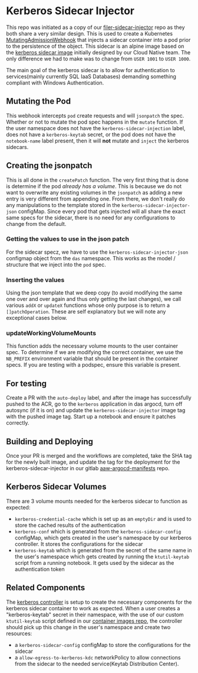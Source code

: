 # Kerberos Sidecar Injector

This repo was initiated as a copy of our [filer-sidecar-injector](https://github.com/StatCan/filer-sidecar-injector) repo as they both share a very similar design. 
This is used to create a Kubernetes [MutatingAdmissionWebhook](https://kubernetes.io/docs/admin/admission-controllers/#mutatingadmissionwebhook-beta-in-19) that injects a sidecar container into a pod prior to the persistence of the object. This sidecar is an alpine image based on the [kerberos sidecar image](https://gitlab.k8s.cloud.statcan.ca/cloudnative/docker/kerberos-sidecar) initially designed by our Cloud Native team. The only difference we had to make was to change from `USER 1001` to `USER 1000`.

The main goal of the kerberos sidecar is to allow for authentication to services(mainly currently SQL IaaS Databases) demanding something compliant with Windows Authentication.

## Mutating the Pod
This webhook intercepts `pod` create requests and will `jsonpatch` the spec. Whether or not to mutate the pod spec happens in the `mutate` function. If the user namespace does not have the `kerberos-sidecar-injection` label, does not have a `kerberos-keytab` secret, or the pod does not have the `notebook-name` label present, then it will **not** mutate and `inject` the kerberos sidecars.

## Creating the jsonpatch
This is all done in the `createPatch` function. The very first thing that is done is determine if the pod _already has a volume_. This is because we do not want to overwrite any existing volumes in the `jsonpatch` as adding a new entry is very different from appending one.
From there, we don't really do any manipulations to the template stored in the `kerberos-sidecar-injector-json` configMap. Since every pod that gets injected will all share the exact same specs for the sidecar, there is no need for any configurations to change from the default.

### Getting the values to use in the json patch
For the sidecar specz, we have to use the `kerberos-sidecar-injector-json` configmap object from the `das` namespace. This works as the model / structure that we inject into the `pod` spec. 

### Inserting the values
Using the json template that we deep copy (to avoid modifying the same one over and over again and thus only getting the last changes), we call various `addX` or `updateX` functions whose only purpose is to return a `[]patchOperation`. These are self explanatory but we will note any exceptional cases below.

### updateWorkingVolumeMounts
This function adds the necessary volume mounts to the user container spec. To determine if we are modifying the correct container, we use the `NB_PREFIX` environment variable that should be present in the container specs. If you are testing with a podspec, ensure this variable is present. 

## For testing
Create a PR with the `auto-deploy` label, and after the image has successfully pushed to the ACR, go to the `kerberos` application in das argocd, turn off autosync (if it is on) and update the `kerberos-sidecar-injector` image tag with the pushed image tag. Start up a notebook and ensure it patches correctly.

## Building and Deploying
Once your PR is merged and the workflows are completed, take the SHA tag for the newly built image, and update the tag for the deployment for the kerberos-sidecar-injector in our gitlab [aaw-argocd-manifests](https://gitlab.k8s.cloud.statcan.ca/business-transformation/aaw/aaw-argocd-manifests) repo.

## Kerberos Sidecar Volumes
There are 3 volume mounts needed for the kerberos sidecar to function as expected:
- `kerberos-credential-cache` which is set up as an `emptyDir` and is used to store the cached results of the authentication
- `kerberos-conf` which is generated from the `kerberos-sidecar-config` configMap, which gets created in the user's namespace by our kerberos controller. It stores the configurations for the sidecar
- `kerberos-keytab` which is generated from the secret of the same name in the user's namespace which gets created by running the `ktutil-keytab` script from a running notebook. It gets used by the sidecar as the authentication token

## Related Components
The [kerberos controller](https://github.com/StatCan/aaw-kubeflow-profiles-controller/blob/profiles-controller-aaw2.0/cmd/kerberos.go) is setup to create the necessary components for the kerberos sidecar container to work as expected. When a user creates a "kerberos-keytab" secret in their namespace, with the use of our custom `ktutil-keytab` script defined in our [container images repo](https://github.com/StatCan/zone-kubeflow-containers/blob/master/resources/common/ktutil-keytab.sh), the controller should pick up this change in the user's namespace and create two resources:
- a `kerberos-sidecar-config` configMap to store the configurations for the sidecar
- a `allow-egress-to-kerberos-kdc` networkPolicy to allow connections from the sidecar to the needed service(Keytab Distribution Center).
